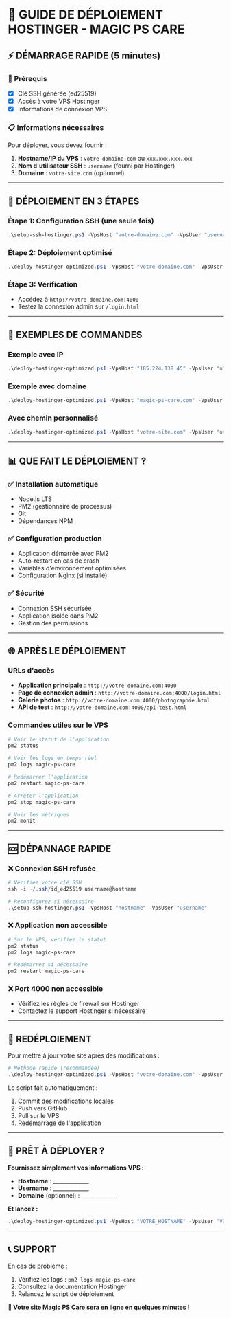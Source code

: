 # 🚀 GUIDE DE DÉPLOIEMENT HOSTINGER - MAGIC PS CARE

## ⚡ DÉMARRAGE RAPIDE (5 minutes)

### 🎯 Prérequis
- [x] Clé SSH générée (ed25519)
- [x] Accès à votre VPS Hostinger
- [x] Informations de connexion VPS

### 📋 Informations nécessaires
Pour déployer, vous devez fournir :

1. **Hostname/IP du VPS** : `votre-domaine.com` ou `xxx.xxx.xxx.xxx`
2. **Nom d'utilisateur SSH** : `username` (fourni par Hostinger)
3. **Domaine** : `votre-site.com` (optionnel)

---

## 🚀 DÉPLOIEMENT EN 3 ÉTAPES

### Étape 1: Configuration SSH (une seule fois)
```powershell
.\setup-ssh-hostinger.ps1 -VpsHost "votre-domaine.com" -VpsUser "username"
```

### Étape 2: Déploiement optimisé
```powershell
.\deploy-hostinger-optimized.ps1 -VpsHost "votre-domaine.com" -VpsUser "username"
```

### Étape 3: Vérification
- Accédez à `http://votre-domaine.com:4000`
- Testez la connexion admin sur `/login.html`

---

## 🔧 EXEMPLES DE COMMANDES

### Exemple avec IP
```powershell
.\deploy-hostinger-optimized.ps1 -VpsHost "185.224.138.45" -VpsUser "u123456789"
```

### Exemple avec domaine
```powershell
.\deploy-hostinger-optimized.ps1 -VpsHost "magic-ps-care.com" -VpsUser "magicps"
```

### Avec chemin personnalisé
```powershell
.\deploy-hostinger-optimized.ps1 -VpsHost "votre-site.com" -VpsUser "user" -VpsPath "/var/www/magic-ps-care"
```

---

## 📊 QUE FAIT LE DÉPLOIEMENT ?

### ✅ Installation automatique
- Node.js LTS
- PM2 (gestionnaire de processus)
- Git
- Dépendances NPM

### ✅ Configuration production
- Application démarrée avec PM2
- Auto-restart en cas de crash
- Variables d'environnement optimisées
- Configuration Nginx (si installé)

### ✅ Sécurité
- Connexion SSH sécurisée
- Application isolée dans PM2
- Gestion des permissions

---

## 🌐 APRÈS LE DÉPLOIEMENT

### URLs d'accès
- **Application principale** : `http://votre-domaine.com:4000`
- **Page de connexion admin** : `http://votre-domaine.com:4000/login.html`
- **Galerie photos** : `http://votre-domaine.com:4000/photographie.html`
- **API de test** : `http://votre-domaine.com:4000/api-test.html`

### Commandes utiles sur le VPS
```bash
# Voir le statut de l'application
pm2 status

# Voir les logs en temps réel
pm2 logs magic-ps-care

# Redémarrer l'application
pm2 restart magic-ps-care

# Arrêter l'application
pm2 stop magic-ps-care

# Voir les métriques
pm2 monit
```

---

## 🆘 DÉPANNAGE RAPIDE

### ❌ Connexion SSH refusée
```powershell
# Vérifiez votre clé SSH
ssh -i ~/.ssh/id_ed25519 username@hostname

# Reconfigurez si nécessaire
.\setup-ssh-hostinger.ps1 -VpsHost "hostname" -VpsUser "username"
```

### ❌ Application non accessible
```bash
# Sur le VPS, vérifiez le statut
pm2 status
pm2 logs magic-ps-care

# Redémarrez si nécessaire
pm2 restart magic-ps-care
```

### ❌ Port 4000 non accessible
- Vérifiez les règles de firewall sur Hostinger
- Contactez le support Hostinger si nécessaire

---

## 🔄 REDÉPLOIEMENT

Pour mettre à jour votre site après des modifications :

```powershell
# Méthode rapide (recommandée)
.\deploy-hostinger-optimized.ps1 -VpsHost "votre-domaine.com" -VpsUser "username"
```

Le script fait automatiquement :
1. Commit des modifications locales
2. Push vers GitHub
3. Pull sur le VPS
4. Redémarrage de l'application

---

## 🎯 PRÊT À DÉPLOYER ?

**Fournissez simplement vos informations VPS :**

- **Hostname** : _____________
- **Username** : _____________
- **Domaine** (optionnel) : _____________

**Et lancez :**
```powershell
.\deploy-hostinger-optimized.ps1 -VpsHost "VOTRE_HOSTNAME" -VpsUser "VOTRE_USERNAME"
```

---

## 📞 SUPPORT

En cas de problème :
1. Vérifiez les logs : `pm2 logs magic-ps-care`
2. Consultez la documentation Hostinger
3. Relancez le script de déploiement

**🎉 Votre site Magic PS Care sera en ligne en quelques minutes !**
